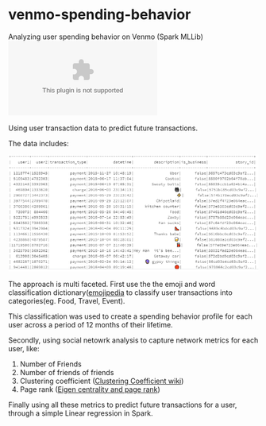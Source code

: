# venmo-spending-behavior
Analyzing user spending behavior on Venmo (Spark MLLib)
![spark](https://spark.apache.org/images/spark-logo.eps)

Using user transaction data to predict future transactions.

The data includes:

![data](data.png)

The approach is multi faceted. First use the the emoji and word classification dictionary([emojipedia](https://emojipedia.org/) to classify user transactions into categories(eg. Food, Travel, Event).

This classification was used to create a spending behavior profile for each user across a period of 12 months of their lifetime.

Secondly, using social netowrk analysis to capture network metrics for each user, like:
1. Number of Friends
2. Number of friends of friends
3. Clustering coefficient ([Clustering Coefficient wiki](https://en.wikipedia.org/wiki/Clustering_coefficient))
4. Page rank ([Eigen centrality and page rank](https://cambridge-intelligence.com/eigencentrality-pagerank/))

Finally using all these metrics to predict future transactions for a user, through a simple Linear regression in Spark.
